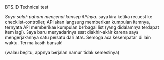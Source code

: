 BTS.ID Technical test

*Saya salah paham mengenai konsep APInya.* saya kira ketika request ke checklist-controller, API akan langsung memberikan kumpulan itemnya, ternyata API memberikan kumpulan berbagai list (yang didalamnya terdapat item lagi). Saya baru menyadarinya saat diakhir-akhir karena saya mengerjakannya satu persatu dari atas. Semoga ada kesempatan di lain waktu. Terima kasih banyak!

(walau begitu, appnya berjalan namun tidak semestinya)
